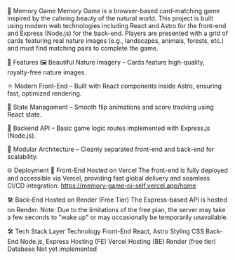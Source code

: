 🌿 Memory Game
Memory Game is a browser-based card-matching game inspired by the calming beauty of the natural world. This project is built using modern web technologies including React and Astro for the front-end and Express (Node.js) for the back-end.
Players are presented with a grid of cards featuring real nature images (e.g., landscapes, animals, forests, etc.) and must find matching pairs to complete the game.

🎯 Features
🖼️ Beautiful Nature Imagery – Cards feature high-quality, royalty-free nature images.

⚛️ Modern Front-End – Built with React components inside Astro, ensuring fast, optimized rendering.

🔄 State Management – Smooth flip animations and score tracking using React state.

🔧 Backend API – Basic game logic routes implemented with Express.js (Node.js).

🧪 Modular Architecture – Cleanly separated front-end and back-end for scalability.

🌐 Deployment
🚀 Front-End Hosted on Vercel
The front-end is fully deployed and accessible via Vercel, providing fast global delivery and seamless CI/CD integration.
https://memory-game-pi-self.vercel.app/home

🛠️ Back-End Hosted on Render (Free Tier)
The Express-based API is hosted on Render.
Note: Due to the limitations of the free plan, the server may take a few seconds to "wake up" or may occasionally be temporarily unavailable.

🛠 Tech Stack
Layer	Technology
Front-End	React, Astro
Styling	CSS 
Back-End	Node.js, Express
Hosting (FE)	Vercel
Hosting (BE)	Render (free tier)
Database	Not yet implemented
